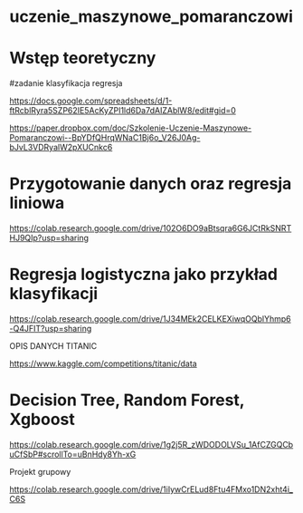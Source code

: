 # uczenie_maszynowe_pomaranczowi

# Wstęp teoretyczny

#zadanie klasyfikacja regresja

https://docs.google.com/spreadsheets/d/1-ftRcblRyra5SZP62IE5AcKyZPI1ld6Da7dAIZAblW8/edit#gid=0



https://paper.dropbox.com/doc/Szkolenie-Uczenie-Maszynowe-Pomaranczowi--BpYDfQHrqWNaC1Bj6o_V26J0Ag-bJvL3VDRyalW2pXUCnkc6


# Przygotowanie danych oraz regresja liniowa

https://colab.research.google.com/drive/102O6DO9aBtsqra6G6JCtRkSNRTHJ9QIp?usp=sharing

# Regresja logistyczna jako przykład klasyfikacji

https://colab.research.google.com/drive/1J34MEk2CELKEXiwqOQblYhmp6-Q4JFIT?usp=sharing

OPIS DANYCH TITANIC

https://www.kaggle.com/competitions/titanic/data



# Decision Tree, Random Forest, Xgboost

https://colab.research.google.com/drive/1g2j5R_zWDODOLVSu_1AfCZGQCbuCfSbP#scrollTo=uBnHdy8Yh-xG


Projekt grupowy

https://colab.research.google.com/drive/1iIywCrELud8Ftu4FMxo1DN2xht4i_C6S
